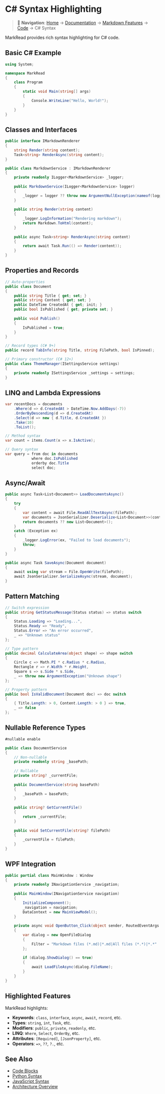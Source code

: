 # C# Syntax Highlighting

> 📍 **Navigation**: [Home](../../../README.md) → [Documentation](../../README.md) → [Markdown Features](../) → [Code](./) → C# Syntax

MarkRead provides rich syntax highlighting for C# code.

## Basic C# Example

```csharp
using System;

namespace MarkRead
{
    class Program
    {
        static void Main(string[] args)
        {
            Console.WriteLine("Hello, World!");
        }
    }
}
```

## Classes and Interfaces

```csharp
public interface IMarkdownRenderer
{
    string Render(string content);
    Task<string> RenderAsync(string content);
}

public class MarkdownService : IMarkdownRenderer
{
    private readonly ILogger<MarkdownService> _logger;
    
    public MarkdownService(ILogger<MarkdownService> logger)
    {
        _logger = logger ?? throw new ArgumentNullException(nameof(logger));
    }
    
    public string Render(string content)
    {
        _logger.LogInformation("Rendering markdown");
        return Markdown.ToHtml(content);
    }
    
    public async Task<string> RenderAsync(string content)
    {
        return await Task.Run(() => Render(content));
    }
}
```

## Properties and Records

```csharp
// Auto-properties
public class Document
{
    public string Title { get; set; }
    public string Content { get; set; }
    public DateTime CreatedAt { get; init; }
    public bool IsPublished { get; private set; }
    
    public void Publish()
    {
        IsPublished = true;
    }
}

// Record types (C# 9+)
public record TabInfo(string Title, string FilePath, bool IsPinned);

// Primary constructor (C# 12+)
public class ThemeManager(ISettingsService settings)
{
    private readonly ISettingsService _settings = settings;
}
```

## LINQ and Lambda Expressions

```csharp
var recentDocs = documents
    .Where(d => d.CreatedAt > DateTime.Now.AddDays(-7))
    .OrderByDescending(d => d.CreatedAt)
    .Select(d => new { d.Title, d.CreatedAt })
    .Take(10)
    .ToList();

// Method syntax
var count = items.Count(x => x.IsActive);

// Query syntax
var query = from doc in documents
            where doc.IsPublished
            orderby doc.Title
            select doc;
```

## Async/Await

```csharp
public async Task<List<Document>> LoadDocumentsAsync()
{
    try
    {
        var content = await File.ReadAllTextAsync(filePath);
        var documents = JsonSerializer.Deserialize<List<Document>>(content);
        return documents ?? new List<Document>();
    }
    catch (Exception ex)
    {
        _logger.LogError(ex, "Failed to load documents");
        throw;
    }
}

public async Task SaveAsync(Document document)
{
    await using var stream = File.OpenWrite(filePath);
    await JsonSerializer.SerializeAsync(stream, document);
}
```

## Pattern Matching

```csharp
// Switch expression
public string GetStatusMessage(Status status) => status switch
{
    Status.Loading => "Loading...",
    Status.Ready => "Ready",
    Status.Error => "An error occurred",
    _ => "Unknown status"
};

// Type pattern
public decimal CalculateArea(object shape) => shape switch
{
    Circle c => Math.PI * c.Radius * c.Radius,
    Rectangle r => r.Width * r.Height,
    Square s => s.Side * s.Side,
    _ => throw new ArgumentException("Unknown shape")
};

// Property pattern
public bool IsValidDocument(Document doc) => doc switch
{
    { Title.Length: > 0, Content.Length: > 0 } => true,
    _ => false
};
```

## Nullable Reference Types

```csharp
#nullable enable

public class DocumentService
{
    // Non-nullable
    private readonly string _basePath;
    
    // Nullable
    private string? _currentFile;
    
    public DocumentService(string basePath)
    {
        _basePath = basePath;
    }
    
    public string? GetCurrentFile()
    {
        return _currentFile;
    }
    
    public void SetCurrentFile(string? filePath)
    {
        _currentFile = filePath;
    }
}
```

## WPF Integration

```csharp
public partial class MainWindow : Window
{
    private readonly INavigationService _navigation;
    
    public MainWindow(INavigationService navigation)
    {
        InitializeComponent();
        _navigation = navigation;
        DataContext = new MainViewModel();
    }
    
    private async void OpenButton_Click(object sender, RoutedEventArgs e)
    {
        var dialog = new OpenFileDialog
        {
            Filter = "Markdown files (*.md)|*.md|All files (*.*)|*.*"
        };
        
        if (dialog.ShowDialog() == true)
        {
            await LoadFileAsync(dialog.FileName);
        }
    }
}
```

## Highlighted Features

MarkRead highlights:
- **Keywords**: `class`, `interface`, `async`, `await`, `record`, etc.
- **Types**: `string`, `int`, `Task`, etc.
- **Modifiers**: `public`, `private`, `readonly`, etc.
- **LINQ**: `Where`, `Select`, `OrderBy`, etc.
- **Attributes**: `[Required]`, `[JsonProperty]`, etc.
- **Operators**: `=>`, `??`, `?.`, etc.

## See Also

- [Code Blocks](code-blocks.md)
- [Python Syntax](python-syntax.md)
- [JavaScript Syntax](javascript-syntax.md)
- [Architecture Overview](../../developer/architecture/overview.md)

